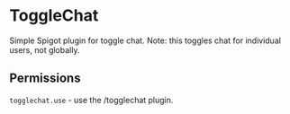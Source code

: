 # ToggleChat

Simple Spigot plugin for toggle chat.
Note: this toggles chat for individual users, not globally.

## Permissions

`togglechat.use` - use the /togglechat plugin.


